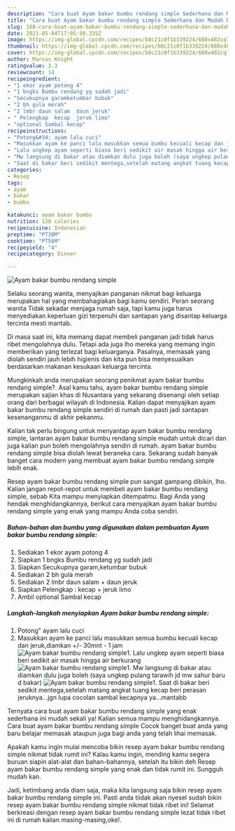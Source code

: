 ```yaml
---
description: "Cara buat Ayam bakar bumbu rendang simple Sederhana dan Mudah Dibuat"
title: "Cara buat Ayam bakar bumbu rendang simple Sederhana dan Mudah Dibuat"
slug: 168-cara-buat-ayam-bakar-bumbu-rendang-simple-sederhana-dan-mudah-dibuat
date: 2021-05-04T17:05:50.335Z
image: https://img-global.cpcdn.com/recipes/b8c21c0f1b339224/680x482cq70/ayam-bakar-bumbu-rendang-simple-foto-resep-utama.jpg
thumbnail: https://img-global.cpcdn.com/recipes/b8c21c0f1b339224/680x482cq70/ayam-bakar-bumbu-rendang-simple-foto-resep-utama.jpg
cover: https://img-global.cpcdn.com/recipes/b8c21c0f1b339224/680x482cq70/ayam-bakar-bumbu-rendang-simple-foto-resep-utama.jpg
author: Marcus Knight
ratingvalue: 3.3
reviewcount: 14
recipeingredient:
- "1 ekor ayam potong 4"
- "1 bngks Bumbu rendang yg sudah jadi"
- "Secukupnya garamketumbar bubuk"
- "2 bh gula merah"
- "2 lmbr daun salam  daun jeruk"
- " Pelengkap  kecap  jeruk limo"
- "optional Sambal kecap"
recipeinstructions:
- "Potong&#34; ayam lalu cuci"
- "Masukkan ayam ke panci lalu masukkan semua bumbu kecuali kecap dan jeruk,diamkan +/- 30mnt - 1 jam"
- "Lalu ungkep ayam seperti biasa beri sedikit air masak hingga air berkurang"
- "Mw langsung di bakar atau diamkan dulu juga boleh (saya ungkep pulang tarawih jd mw sahur baru d bakar)"
- "Saat di bakar beri sedikit mentega,setelah matang angkat tuang kecap beri perasan jeruknya...jgn lupa cocolan sambal kecapnya ya...mantabb"
categories:
- Resep
tags:
- ayam
- bakar
- bumbu

katakunci: ayam bakar bumbu 
nutrition: 120 calories
recipecuisine: Indonesian
preptime: "PT38M"
cooktime: "PT56M"
recipeyield: "4"
recipecategory: Dinner

---
```



![Ayam bakar bumbu rendang simple](https://img-global.cpcdn.com/recipes/b8c21c0f1b339224/680x482cq70/ayam-bakar-bumbu-rendang-simple-foto-resep-utama.jpg)

Selaku seorang wanita, menyajikan panganan nikmat bagi keluarga merupakan hal yang membahagiakan bagi kamu sendiri. Peran seorang  wanita Tidak sekadar menjaga rumah saja, tapi kamu juga harus menyediakan keperluan gizi terpenuhi dan santapan yang disantap keluarga tercinta mesti mantab.

Di masa  saat ini, kita memang dapat membeli panganan jadi tidak harus ribet mengolahnya dulu. Tetapi ada juga lho mereka yang memang ingin memberikan yang terlezat bagi keluarganya. Pasalnya, memasak yang diolah sendiri jauh lebih higienis dan kita pun bisa menyesuaikan berdasarkan makanan kesukaan keluarga tercinta. 



Mungkinkah anda merupakan seorang penikmat ayam bakar bumbu rendang simple?. Asal kamu tahu, ayam bakar bumbu rendang simple merupakan sajian khas di Nusantara yang sekarang disenangi oleh setiap orang dari berbagai wilayah di Indonesia. Kalian dapat menyajikan ayam bakar bumbu rendang simple sendiri di rumah dan pasti jadi santapan kesenanganmu di akhir pekanmu.

Kalian tak perlu bingung untuk menyantap ayam bakar bumbu rendang simple, lantaran ayam bakar bumbu rendang simple mudah untuk dicari dan juga kalian pun boleh mengolahnya sendiri di rumah. ayam bakar bumbu rendang simple bisa diolah lewat beraneka cara. Sekarang sudah banyak banget cara modern yang membuat ayam bakar bumbu rendang simple lebih enak.

Resep ayam bakar bumbu rendang simple pun sangat gampang dibikin, lho. Kalian jangan repot-repot untuk membeli ayam bakar bumbu rendang simple, sebab Kita mampu menyiapkan ditempatmu. Bagi Anda yang hendak menghidangkannya, berikut cara menyajikan ayam bakar bumbu rendang simple yang enak yang mampu Anda coba sendiri.

<!--inarticleads1-->

##### Bahan-bahan dan bumbu yang digunakan dalam pembuatan Ayam bakar bumbu rendang simple:

1. Sediakan 1 ekor ayam potong 4
1. Siapkan 1 bngks Bumbu rendang yg sudah jadi
1. Siapkan Secukupnya garam,ketumbar bubuk
1. Sediakan 2 bh gula merah
1. Sediakan 2 lmbr daun salam + daun jeruk
1. Siapkan  Pelengkap : kecap + jeruk limo
1. Ambil optional Sambal kecap




<!--inarticleads2-->

##### Langkah-langkah menyiapkan Ayam bakar bumbu rendang simple:

1. Potong&#34; ayam lalu cuci
1. Masukkan ayam ke panci lalu masukkan semua bumbu kecuali kecap dan jeruk,diamkan +/- 30mnt - 1 jam
<img src="https://img-global.cpcdn.com/steps/7a089233b0150e30/160x128cq70/ayam-bakar-bumbu-rendang-simple-langkah-memasak-2-foto.jpg" alt="Ayam bakar bumbu rendang simple">1. Lalu ungkep ayam seperti biasa beri sedikit air masak hingga air berkurang
<img src="https://img-global.cpcdn.com/steps/f208f00464848874/160x128cq70/ayam-bakar-bumbu-rendang-simple-langkah-memasak-3-foto.jpg" alt="Ayam bakar bumbu rendang simple">1. Mw langsung di bakar atau diamkan dulu juga boleh (saya ungkep pulang tarawih jd mw sahur baru d bakar)
<img src="https://img-global.cpcdn.com/steps/57c018e52b071790/160x128cq70/ayam-bakar-bumbu-rendang-simple-langkah-memasak-4-foto.jpg" alt="Ayam bakar bumbu rendang simple">1. Saat di bakar beri sedikit mentega,setelah matang angkat tuang kecap beri perasan jeruknya...jgn lupa cocolan sambal kecapnya ya...mantabb




Ternyata cara buat ayam bakar bumbu rendang simple yang enak sederhana ini mudah sekali ya! Kalian semua mampu menghidangkannya. Cara buat ayam bakar bumbu rendang simple Cocok banget buat anda yang baru belajar memasak ataupun juga bagi anda yang telah lihai memasak.

Apakah kamu ingin mulai mencoba bikin resep ayam bakar bumbu rendang simple nikmat tidak rumit ini? Kalau kamu ingin, mending kamu segera buruan siapin alat-alat dan bahan-bahannya, setelah itu bikin deh Resep ayam bakar bumbu rendang simple yang enak dan tidak rumit ini. Sungguh mudah kan. 

Jadi, ketimbang anda diam saja, maka kita langsung saja bikin resep ayam bakar bumbu rendang simple ini. Pasti anda tiidak akan nyesel sudah bikin resep ayam bakar bumbu rendang simple nikmat tidak ribet ini! Selamat berkreasi dengan resep ayam bakar bumbu rendang simple lezat tidak ribet ini di rumah kalian masing-masing,oke!.

